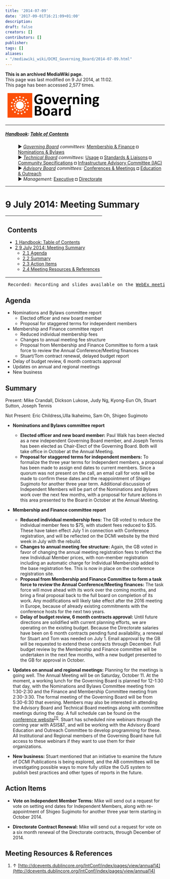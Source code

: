 ```yaml
---
title: '2014-07-09'
date: '2017-09-01T16:21:09+01:00'
description: 
draft: false
creators: []
contributors: []
publisher: 
tags: []
aliases:
- "/mediawiki_wiki/DCMI_Governing_Board/2014-07-09.html"
---
```


 **This is an archived MediaWiki page.**  
This page was last modified on 9 Jul 2014, at 11:02.  
This page has been accessed 2,577 times.

[<img alt="Governing Board logo" src="/mediawiki_wiki/images/GB_logo.png" width="300" height="86">](/mediawiki_wiki/images/GB_logo.png)

* * *

##### [Handbook](/mediawiki_wiki/DCMI_Handbook): [Table of Contents](DCMI_Handbook) 
<dl>
<dd> ► <i><a href="/mediawiki_wiki/DCMI_Governing_Board.md" title="DCMI Governing Board">Governing Board</a> committees:</i> <a href="/mediawiki_wiki/DCMI_Governing_Board/finance.md" title="DCMI Governing Board/finance">Membership &amp; Finance</a> ◘ <a href="/mediawiki_wiki/DCMI_Governing_Board/nominations.md" title="DCMI Governing Board/nominations">Nominations &amp; Bylaws</a> 
</dd>
<dd> ► <i><a href="/mediawiki_wiki/DCMI_Technical_Board.md" title="DCMI Technical Board">Technical Board</a> committees:</i> <a href="/mediawiki_wiki/DCMI_Technical_Board/usage.md" title="DCMI Technical Board/usage">Usage</a> ◘ <a href="/mediawiki_wiki/DCMI_Technical_Board/standards.md" title="DCMI Technical Board/standards">Standards &amp; Liaisons</a> ◘ <a href="/mediawiki_wiki/DCMI_Technical_Board/specifications.md" title="DCMI Technical Board/specifications">Community Specifications</a> ◘ <a href="/mediawiki_wiki/DCMI_Technical_Board/infrastructure.md" title="DCMI Technical Board/infrastructure">Infrastructure Advisory Committee (IAC)</a>
</dd>
<dd> ► <i><a href="/mediawiki_wiki/DCMI_Advisory_Board.md" title="DCMI Advisory Board">Advisory Board</a> committees:</i> <a href="/mediawiki_wiki/DCMI_Advisory_Board/meetings.md" title="DCMI Advisory Board/meetings">Conferences &amp; Meetings</a> ◘ <a href="/mediawiki_wiki/DCMI_Advisory_Board/documentation.md" title="DCMI Advisory Board/documentation">Education &amp; Outreach</a>
</dd>
<dd> ► <i>Management:</i> <a href="/mediawiki_wiki/Exec_Committee.md" title="Exec Committee">Executive</a> ◘ <a href="/mediawiki_wiki/Exec_Committee/directorate.md" title="Exec Committee/directorate">Directorate</a>
</dd>
</dl>

* * *

# 9 July 2014: Meeting Summary 
<table id="toc" class="toc">
  <tr>
    <td>
      <div id="toctitle">
        <h2>Contents</h2>
      </div>
      <ul>
        <li class="toclevel-1"><a href="#Handbook:_Table_of_Contents"><span class="tocnumber">1</span> <span class="toctext">Handbook: Table of Contents</span></a></li>
        <li class="toclevel-1 tocsection-1">
          <a href="#9_July_2014:_Meeting_Summary"><span class="tocnumber">2</span> <span class="toctext">9 July 2014: Meeting Summary</span></a>
          <ul>
            <li class="toclevel-2 tocsection-2"><a href="#Agenda"><span class="tocnumber">2.1</span> <span class="toctext">Agenda</span></a></li>
            <li class="toclevel-2 tocsection-3"><a href="#Summary"><span class="tocnumber">2.2</span> <span class="toctext">Summary</span></a></li>
            <li class="toclevel-2 tocsection-4"><a href="#Action_Items"><span class="tocnumber">2.3</span> <span class="toctext">Action Items</span></a></li>
            <li class="toclevel-2 tocsection-5"><a href="#Meeting_Resources_.26_References"><span class="tocnumber">2.4</span> <span class="toctext">Meeting Resources &amp; References</span></a></li>
          </ul>
        </li>
      </ul>
    </td>
  </tr>
</table>


<pre> Recorded: Recording and slides available on the <a href="https://meetings.webex.com/collabs/#/meetings/detail?uuid=M7PKRR7DZ3JCQZQP3SD4QJ4KE7-JV0D&amp;rnd=359790.19251" class="external text" rel="nofollow">WebEx meeting site</a> 
</pre>
## Agenda 

- Nominations and Bylaws committee report
  - Elected officer and new board member
  - Proposal for staggered terms for independent members
- Membership and Finance committee report
  - Reduced individual membership fees
  - Changes to annual meeting fee structure
  - Proposal from Membership and Finance Committee to form a task force to review the Annual Conference/Meeting finances
  - Stuart/Tom contract renewal, delayed budget report
- Delay of budget review, 6 month contracts approval
- Updates on annual and regional meetings
- New business

## Summary 

Present: Mike Crandall, Dickson Lukose, Judy Ng, Kyong-Eun Oh, Stuart Sutton, Joseph Tennis

Not Present: Eric Childress,Ulla Ikaheimo, Sam Oh, Shigeo Sugimoto

- **Nominations and Bylaws committee report**
  - **Elected officer and new board member:** Paul Walk has been elected as a new independent Governing Board member, and Joseph Tennis has been elected as Chair-Elect of the Governing Board. Both will take office in October at the Annual Meeting.
  - **Proposal for staggered terms for independent members:** To formalize the three year terms for Independent members, a proposal has been made to assign end dates to current members. Since a quorum was not present on the call, an email call for vote will be made to confirm these dates and the reappointment of Shigeo Sugimoto for another three year term. Additional discussion of Independent Members will be part of the Nominations and Bylaws work over the next few months, with a proposal for future actions in this area presented to the Board in October at the Annual Meeting. 

- **Membership and Finance committee report**
  - **Reduced individual membership fees:** The GB voted to reduce the individual member fees to $75, with student fees reduced to $35. These have taken effect July 1 in connection with Conference registration, and will be reflected on the DCMI website by the third week in July with the rebuild. 
  - **Changes to annual meeting fee structure:** Again, the GB voted in favor of changing the annual meeting registration fees to reflect the new Individual Member prices, with non-member registration including an automatic charge for Individual Membership added to the base registration fee. This is now in place on the conference registration site. 
  - **Proposal from Membership and Finance Committee to form a task force to review the Annual Conference/Meeting finances:** The task force will move ahead with its work over the coming months, and bring a final proposal back to the full board on completion of its work. Any modifications will likely take effect after the 2016 meeting in Europe, because of already existing commitments with the conference hosts for the next two years. 
  - **Delay of budget review, 6 month contracts approval:** Until future directions are solidified with current planning efforts, we are operating on the existing budget. Because the Directorate salaries have been on 6 month contracts pending fund availability, a renewal for Stuart and Tom was needed on July 1. Email approval by the GB will be requested to extend these contracts through December. Full budget review by the Membership and Finance committee will be undertaken in the next few months, with a new budget presented to the GB for approval in October. 
- **Updates on annual and regional meetings:** Planning for the meetings is going well. The Annual Meeting will be on Saturday, October 11. At the moment, a working lunch for the Governing Board is planned for 12-1:30 that day, with the Nominations and Bylaws Committee meeting from 1:30-2:30 and the Finance and Membership Committee meeting from 2:30-3:30. The formal meeting of the Governing Board will be from 5:30-6:30 that evening. Members may also be interested in attending the Advisory Board and Technical Board meetings along with committee meetings during the day. A full schedule can be found on the [conference website](http://dcevents.dublincore.org/IntConf/index/pages/view/annual14)<sup id="cite_ref-0" class="reference"><a href="#cite_note-0">[1]</a></sup>. Stuart has scheduled nine webinars through the coming year with ASIS&T, and will be working with the Advisory Board Education and Outreach Committee to develop programming for these. All Institutional and Regional members of the Governing Board have full access to these webinars if they want to use them for their organizations.
- **New business:** Stuart mentioned that an initiative to examine the future of DCMI Publications is being explored, and the AB committees will be investigating possible ways to more fully utilize the OJS system to publish best practices and other types of reports in the future.

## Action Items 

- **Vote on Independent Member Terms:** Mike will send out a request for vote on setting end dates for Independent Members, along with re-appointment of Shigeo Sugimoto for another three year term starting in October 2014.

- **Directorate Contract Renewal:** Mike will send out a request for vote on a six month renewal of the Directorate contracts, through December of 2014.

## Meeting Resources & References 

1. ↑ [http://dcevents.dublincore.org/IntConf/index/pages/view/annual14](http://dcevents.dublincore.org/IntConf/index/pages/view/annual14)

